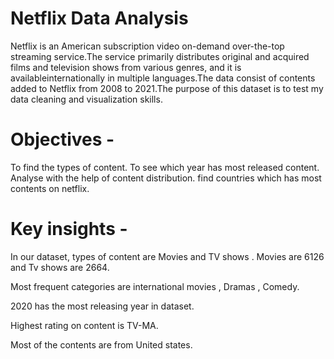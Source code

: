 # Netflix Data Analysis

Netflix is an American subscription video on-demand over-the-top streaming service.The service primarily distributes original and acquired films and television shows from various genres, and it is availableinternationally in multiple languages.The data consist of contents added to Netflix from 2008 to 2021.The purpose of this dataset is to
test my data cleaning and visualization skills.

# Objectives - 
   To find the types of content. To see which year has most released content. Analyse with the help of content distribution. find countries which has most contents on netflix.



# Key insights -

 In our dataset, types of content are Movies and TV shows . Movies are 6126 and Tv shows are 2664.
 
 Most frequent categories are international movies , Dramas , Comedy.
 
 2020 has the most releasing year in dataset.
 
 Highest rating on content is TV-MA.
 
 Most of the contents are from United states.
